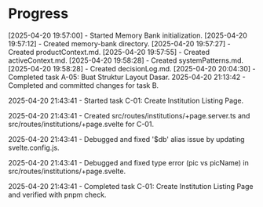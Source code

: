 # Progress

[2025-04-20 19:57:00] - Started Memory Bank initialization.
[2025-04-20 19:57:12] - Created memory-bank directory.
[2025-04-20 19:57:27] - Created productContext.md.
[2025-04-20 19:57:55] - Created activeContext.md.
[2025-04-20 19:58:28] - Created systemPatterns.md.
[2025-04-20 19:58:28] - Created decisionLog.md.
[2025-04-20 20:04:30] - Completed task A-05: Buat Struktur Layout Dasar.
2025-04-20 21:13:42 - Completed and committed changes for task B.

2025-04-20 21:43:41 - Started task C-01: Create Institution Listing Page.

2025-04-20 21:43:41 - Created src/routes/institutions/+page.server.ts and src/routes/institutions/+page.svelte for C-01.

2025-04-20 21:43:41 - Debugged and fixed '$db' alias issue by updating svelte.config.js.

2025-04-20 21:43:41 - Debugged and fixed type error (pic vs picName) in src/routes/institutions/+page.svelte.

2025-04-20 21:43:41 - Completed task C-01: Create Institution Listing Page and verified with pnpm check.
